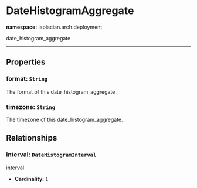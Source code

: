 # **DateHistogramAggregate**
**namespace:** laplacian.arch.deployment

date_histogram_aggregate



---

## Properties

### format: `String`
The format of this date_histogram_aggregate.

### timezone: `String`
The timezone of this date_histogram_aggregate.

## Relationships

### interval: `DateHistogramInterval`
interval
- **Cardinality:** `1`